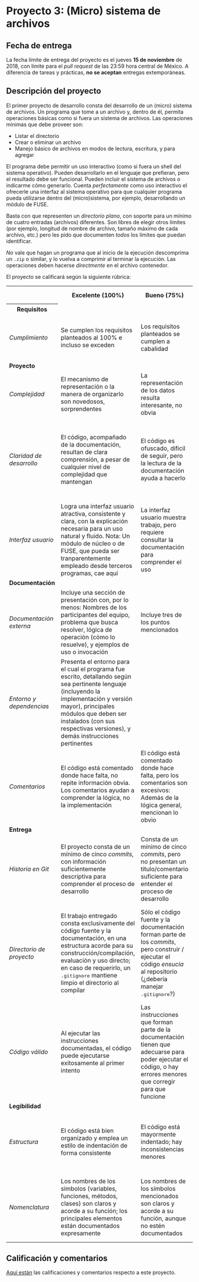 # Proyecto 3: (Micro) sistema de archivos

## Fecha de entrega

La fecha límite de entrega del proyecto es el jueves **15 de
noviembre** de 2018, con límite para el _pull request_ de las 23:59
hora central de México. A diferencia de tareas y prácticas, **no se
aceptan** entregas extemporáneas.

## Descripción del proyecto

El primer proyecto de desarrollo consta del desarrollo de un (micro)
sistema de archivos. Un programa que tome a un archivo y, dentro de
él, permita operaciones básicas como si fuera un sistema de
archivos. Las operaciones mínimas que debe proveer son:

- Listar el directorio
- Crear o eliminar un archivo
- Manejo básico de archivos en modos de lectura, escritura, y para
  agregar

El programa debe permitir un uso interactivo (como si fuera un shell
del sistema operativo). Pueden desarrollarlo en el lenguaje que
prefieran, pero el resultado debe ser funcional. Pueden incluir el
sistema de archivos o indicarme cómo generarlo. Cuenta _perfectamente_
como uso interactivo el ofrecerle una interfaz al sistema operativo
para que cualquier programa pueda utilizarse dentro del
(micro)sistema, por ejemplo, desarrollando un módulo de FUSE.

Basta con que representen un _directorio plano_, con soporte para un
mínimo de cuatro entradas (archivos) diferentes. Son libres de elegir
otros límites (por ejemplo, longitud de nombre de archivo, tamaño
máximo de cada archivo, etc.) pero les pido que documenten _todos_ los
límites que puedan identificar.

_No_ vale que hagan un programa que al inicio de la ejecución
descomprima un `.zip` o similar, y lo vuelva a comprimir al terminar
la ejecución. Las operaciones deben hacerse _directmente_ en el
archivo contenedor.

El proyecto se calificará según la siguiente rúbrica:

<table>
<tr><th></th><th><b>Excelente</b> (100%)</th><th><b>Bueno</b> (75%)</th><th><b>Suficiente</b> (50%)</th><th><b>Insuficiente</b> (0%)</th><th><b>Peso</b></th></tr>
<tr><th><b>Requisitos</b></th><td></td><td></td><td></td><td></td><td>20%</td></tr>
<tr><td><em>Cumplimiento</em></td><td>Se cumplen los requisitos planteados al 100% e incluso se exceden</td><td>Los requisitos planteados se cumplen a cabalidad</td><td>El proyecto se aproxima a los requisitos, sin llegar a cumplirlos por completo</td><td>El proyecto presentado no tiene suficiente relación con lo solicitado en clase</td><td></td></tr>
<tr><td><b>Proyecto</b></td><td></td><td></td><td></td><td></td><td>20%</td></tr>
<tr><td><em>Complejidad</em></td><td>El mecanismo de representación o la manera de organizarlo son novedosos, sorprendentes</td><td>La representación de los datos resulta interesante, no obvia</td><td>Los datos se representan empleando las estructuras más naturales para tal fin</td><td</td><td></td><td></td></tr>
<tr><td><em>Claridad de desarrollo</em></td><td>El código, acompañado de la documentación, resultan de clara comprensión, a pesar de cualquier nivel de complejidad que mantengan</td><td>El código es ofuscado, dificil de seguir, pero la lectura de la documentación ayuda a hacerlo</td><td>Es dificil comprender la forma en que se desarrolló incluso teniendo la documentación, o esta está incompleta y no cubre este aspecto</td><td>Imposible de comprender</td><td></td></tr>
<tr><td><em>Interfaz usuario</em></td><td>Logra una interfaz usuario atractiva, consistente y clara, con la explicación necesaria para un uso natural y fluido. Nota: Un módulo de núcleo o de FUSE, que pueda ser tranparentemente empleado desde terceros programas, cae aquí</td><td>La interfaz usuario muestra trabajo, pero requiere consultar la documentación para comprender el uso</td><td>La interfaz usuario es suficiente para presentar y manipular los datos, pero su uso requiere comprender el código fuente</td><td>El programa es imposible de utilizar exitosamente sin conocer la implementación detalladamente</td><td></td></tr>
<tr><td><b>Documentación</b></td><td></td><td></td><td></td><td></td><td>20%</td></tr>
<tr><td><em>Documentación externa</em></td><td>Incluye una sección de presentación con, por lo menos: Nombres de los participantes del equipo, problema que busca resolver, lógica de operación (cómo lo resuelve), y ejemplos de uso o invocación</td><td>Incluye tres de los puntos mencionados</td><td>Incluye dos de los puntos mencionados</td><td>No incluye documentación del proyecto.</td><td></td></tr>
<tr><td><em>Entorno y dependencias</em></td><td>Presenta el entorno para el cual el programa fue escrito, detallando según sea pertinente lenguaje (incluyendo la implementación y versión mayor), principales módulos que deben ser instalados (con sus respectivas versiones), y demás instrucciones pertinentes</td><td></td><td> Indica los principales componentes requeridos para la construcción y ejecución del proyecto, pero omite detalles importantes que dificultan su exitosa ejecución</td><td></td><td></td></tr>
<tr><td><em>Comentarios</em></td><td>El código está comentado donde hace falta, no repite información obvia. Los comentarios ayudan a comprender la lógica, no la implementación</td><td>El código está comentado donde hace falta, pero los comentarios son excesivos: Además de la lógica general, mencionan lo obvio</td><td>Hay algunos comentarios útiles en el programa, pero falta mucho para que ayude a una buena comprensión</td><td>No hay comentarios</td><td></td></tr>
<tr><td><b>Entrega</b></td><td></td><td></td><td></td><td></td><td>20%</td></tr>
<tr><td><em>Historia en Git</em></td><td>El proyecto consta de un mínimo de cinco <em>commits</em>, con información suficientemente descriptiva para comprender el proceso de desarrollo</td><td>Consta de un mínimo de cinco <em>commits</em>, pero no presentan un título/comentario suficiente para entender el proceso de desarrollo</td><td>La entrega consta de un sólo <em>commit</em>, no permite entender el proceso de desarrollo del proyecto</td><td>No entregó usando Git</td><td></td></tr>
<tr><td><em>Directorio de proyecto</em></td><td>El trabajo entregado consta exclusivamente del código fuente y la documentación, en una estructura acorde para su construcción/compilación, evaluación y uso directo; en caso de requerirlo, un <tt>.gitignore</tt> mantiene limpio el directorio al compilar</td><td>Sólo el código fuente y la documentación forman parte de los <em>commits</em>, pero construir / ejecutar el código <em>ensucia</em> al repositorio (¿debería manejar <tt>.gitignore</tt>?)</td><td>El trabajo entregado incluye archivos innecesarios (como archivos objeto ya compilados o subdirectorios generados por el entorno de desarrollo empleado</td><td>No entregó usando Git</td><td></td></tr>
<tr><td><em>Código válido</em></td><td>Al ejecutar las instrucciones documentadas, el código puede ejecutarse exitosamente al primer intento</td><td>Las instrucciones que forman parte de la documentación tienen que adecuarse para poder ejecutar el código, o hay errores menores que corregir para que funcione</td><td>No está documentado cómo ejecutar el código, o hay errores mayores que corregir para poder ejecutarlo</td><td>Resultó imposible probar la ejecución</td><td></td></tr>
<tr><td><b>Legibilidad</b></td><td></td><td></td><td></td><td></td><td>20%</td></tr>
<tr><td><em>Estructura</em></td><td>El código está bien organizado y emplea un estilo de indentación de forma consistente</td><td>El código está mayormente indentado; hay inconsistencias menores</td><td>Falta claridad en los bloques por no emplear indentación o hacerlo de forma absolutamente inconsistente</td><td></td><td></td></tr>
<tr><td><em>Nomenclatura</em></td><td>Los nombres de los símbolos (variables, funciones, métodos, clases) son claros y acorde a su función; los principales elementos están documentados expresamente</td><td>Los nombres de los símbolos mencionados son claros y acorde a su función, aunque no estén documentados</td><td>Los nombres de los símbolos no son claros, pero su uso y significado forma parte de la documentación</td><td>Cuesta trabajo seguir la lógica; los símbolos empleados no tienen nombres significativos, y su función no está documentada</td><td></td></tr>
</table>

## Calificación y comentarios

[Aquí están](./calificaciones.org) las calificaciones y comentarios respecto a este proyecto.
